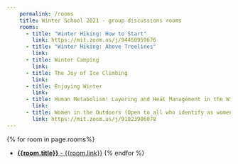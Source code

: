 ```yaml
---
    permalink: /rooms
    title: Winter School 2021 - group discussions rooms
    rooms:
      - title: "Winter Hiking: How to Start"
        link: https://mit.zoom.us/j/94450959676
      - title: "Winter Hiking: Above Treelines"
        link:
      - title: Winter Camping
        link:
      - title: The Joy of Ice Climbing
        link:
      - title: Enjoying Winter
        link:
      - title: Human Metabolism! Layering and Heat Management in the Winter (and Summer!)
        link:
      - title: Women in the Outdoors (Open to all who identify as women or non-binary)
        link: https://mit.zoom.us/j/91023986078
---
```


{% for room in page.rooms%}
- [**{{room.title}}** - {{room.link}}]({{room.link}})
{% endfor %}

